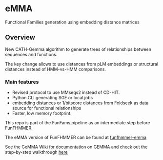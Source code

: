 # eMMA
Functional Families generation using embedding distance matrices

Overview
---------

New CATH-Gemma algorithm to generate trees of relationships between sequences and functions.

The key change allows to use distances from pLM embeddings or structural distances instead of HMM-vs-HMM comparisons. 

### Main features

- Revised protocol to use MMseqs2 instead of CD-HIT. 
- Python CLI generating SGE or local jobs
- embedding distances or 1/bitscore distances from Foldseek as data source for functional relationships
- Faster, low memory footprint. 

This repo is part of the FunFams pipeline as an intermediate step before FunFHMMER. 

The eMMA version of FunFHMMER can be found at [funfhmmer-emma](https://github.com/UCL/cath-funfhmmer/tree/funfhmmer-emma)

See the GeMMA [Wiki](https://github.com/UCL/cath-gemma/wiki) for documentation on GEMMA and check out the step-by-step walkthrough [here](https://github.com/UCLOrengoGroup/eMMA/blob/main/step-by-step-walkthrough.md)
